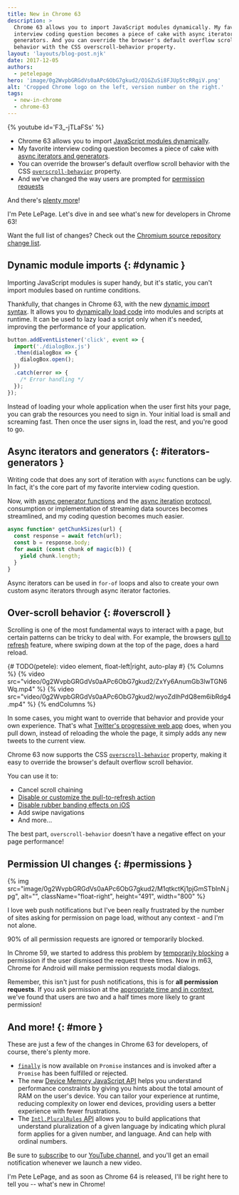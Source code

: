 ```yaml
---
title: New in Chrome 63
description: >
  Chrome 63 allows you to import JavaScript modules dynamically. My favorite
  interview coding question becomes a piece of cake with async iterators and
  generators. And you can override the browser's default overflow scroll
  behavior with the CSS overscroll-behavior property.
layout: 'layouts/blog-post.njk'
date: 2017-12-05
authors:
  - petelepage
hero: 'image/0g2WvpbGRGdVs0aAPc6ObG7gkud2/O1GZuSi8FJUp5tcRRgiV.png'
alt: 'Cropped Chrome logo on the left, version number on the right.'
tags:
  - new-in-chrome
  - chrome-63
---
```


{% youtube id='F3_-jTLaFSs' %}

* Chrome 63 allows you to import [JavaScript modules dynamically](#dynamic).
* My favorite interview coding question becomes a piece of cake with
  [async iterators and generators](#iterators-generators).
* You can override the browser's default overflow scroll behavior with
  the CSS [`overscroll-behavior`](#overscroll) property.
* And we've changed the way users are prompted for
  [permission requests](#permissions)

And there's [plenty more](#more)!

I'm Pete LePage. Let's dive in and see what's new for developers in Chrome 63!

Want the full list of changes? Check out the
[Chromium source repository change list](https://chromium.googlesource.com/chromium/src/+log/62.0.3202.62..63.0.3239.84).

## Dynamic module imports {: #dynamic }

Importing JavaScript modules is super handy, but it's static, you can't
import modules based on runtime conditions.

Thankfully, that changes in Chrome 63, with the new
[dynamic import syntax](https://tc39.github.io/proposal-dynamic-import/). It
allows you to [dynamically load code](https://dynamic-import.firebaseapp.com/news)
into modules and scripts at runtime. It can be used to lazy load a script
only when it's needed, improving the performance of your application.

```js
button.addEventListener('click', event => {
  import('./dialogBox.js')
  .then(dialogBox => {
    dialogBox.open();
  })
  .catch(error => {
    /* Error handling */
  });
});
```

Instead of loading your whole application when the user first hits your page,
you can grab the resources you need to sign in. Your initial load is small
and screaming fast. Then once the user signs in, load the rest, and you're
good to go.

## Async iterators and generators {: #iterators-generators }

Writing code that does any sort of iteration with `async` functions can be ugly.
In fact, it's the core part of my favorite interview coding question.

Now, with
[async generator functions](https://jakearchibald.com/2017/async-iterators-and-generators/)
and the [async iteration](http://2ality.com/2016/10/asynchronous-iteration.html)
[protocol](https://ponyfoo.com/articles/javascript-asynchronous-iteration-proposal),
consumption or implementation of streaming data sources becomes streamlined,
and my coding question becomes much easier.

```js
async function* getChunkSizes(url) {
  const response = await fetch(url);
  const b = response.body;
  for await (const chunk of magic(b)) {
    yield chunk.length;
  }
}
```

Async iterators can be used in `for-of` loops and also to create your own
custom async iterators through async iterator factories.

## Over-scroll behavior {: #overscroll }

Scrolling is one of the most fundamental ways to interact with a page, but
certain patterns can be tricky to deal with. For example, the browsers
[pull to refresh](https://developers.google.com/web/updates/2017/11/overscroll-behavior#p2r) feature,
where swiping down at the top of the page, does a hard reload.

{# TODO(petele): video element, float-left|right, auto-play #}
{% Columns %}
{% video src="video/0g2WvpbGRGdVs0aAPc6ObG7gkud2/ZxYy6AnumGb3lwTGN6Wq.mp4" %}
{% video src="video/0g2WvpbGRGdVs0aAPc6ObG7gkud2/wyoZdIhPdQ8em6ibRdg4.mp4" %}
{% endColumns %}

In some cases, you might want to override that behavior and provide your own
experience. That's what [Twitter's progressive web app](https://mobile.twitter.com)
does, when you pull down, instead of reloading the whole the page, it simply
adds any new tweets to the current view.

Chrome 63 now supports the CSS
[`overscroll-behavior`](https://developers.google.com/web/updates/2017/11/overscroll-behavior)
property, making it easy to override the browser's default overflow scroll behavior.

You can use it to:

* Cancel scroll chaining
* [Disable or customize the pull-to-refresh action](https://developers.google.com/web/updates/2017/11/overscroll-behavior#disablp2r)
* [Disable rubber banding effects on iOS](https://developers.google.com/web/updates/2017/11/overscroll-behavior#disableglow)
* Add swipe navigations
* And more...

The best part, `overscroll-behavior` doesn't have a negative effect on your
page performance!

## Permission UI changes {: #permissions }

{% img src="image/0g2WvpbGRGdVs0aAPc6ObG7gkud2/M1qtkctKj1pjGmSTbInN.jpg", alt="", className="float-right", height="491", width="800" %}

I love web push notifications but I've been really frustrated by the number of
sites asking for permission on page load, without any context - and I'm not
alone.

90% of all permission requests are ignored or temporarily blocked.

In Chrome 59, we started to address this problem by
[temporarily blocking](https://www.chromestatus.com/feature/6443143280984064)
a permission if the user dismissed the request three times. Now in m63,
Chrome for Android will make permission requests modal dialogs.

Remember, this isn't just for push notifications, this is for **all
permission requests**. If you ask permission at the [appropriate time
and in context](https://developers.google.com/web/fundamentals/push-notifications/permission-ux),
we've found that users are two and a half times more likely to grant permission!

## And more! {: #more }

These are just a few of the changes in Chrome 63 for developers, of course,
there's plenty more.

* [`finally`](https://developers.google.com/web/updates/2017/10/promise-finally)
  is now available on `Promise` instances and is invoked after a `Promise` has
  been fulfilled or rejected.
* The new
  [Device Memory JavaScript API](https://github.com/w3c/device-memory#the-web-exposed-api)
  helps you understand performance constraints by giving you hints about the
  total amount of RAM on the user's device. You can tailor your experience at
  runtime, reducing complexity on lower end devices, providing users a better
  experience with fewer frustrations.
* The [`Intl.PluralRules` API](https://developers.google.com/web/updates/2017/10/intl-pluralrules) allows
  you to build applications that understand pluralization of a given language
  by indicating which plural form applies for a given number, and language.
  And can help with ordinal numbers.

Be sure to [subscribe](https://goo.gl/6FP1a5) to our
[YouTube channel](https://www.youtube.com/user/ChromeDevelopers/), and
you'll get an email notification whenever we launch a new video.

I'm Pete LePage, and as soon as Chrome 64 is released, I'll be right
here to tell you -- what's new in Chrome!
